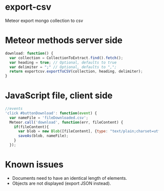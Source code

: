 # export-csv 
Meteor export mongo collection to csv

# Meteor methods server side

```JavaScript
download: function() {
  var collection = CollectionToExtract.find().fetch();
  var heading = true; // Optional, defaults to true
  var delimiter = ";" // Optional, defaults to ",";
  return exportcsv.exportToCSV(collection, heading, delimiter);
}
```

# JavaScript file, client side

```JavaScript
//events
'click #buttonDownload': function(event) {
  var nameFile = 'fileDownloaded.csv';
  Meteor.call('download', function(err, fileContent) {
    if(fileContent){
      var blob = new Blob([fileContent], {type: "text/plain;charset=utf-8"});
      saveAs(blob, nameFile);
    }
  });
```

# Known issues

- Documents need to have an identical length of elements.
- Objects are not displayed (export JSON instead).
